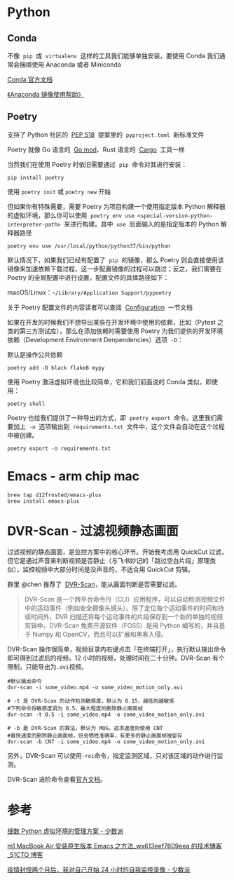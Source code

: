 # Python

## Conda

不像  `pip`  或  `virtualenv`  这样的工具我们能够单独安装，要使用 Conda 我们通常会捆绑使用 Anaconda 或者 Miniconda

[Conda 官方文档](https://docs.conda.io/projects/conda/en/latest/user-guide/install/index.html#installing-conda-on-a-system-that-has-other-python-installations-or-packages)

[《Anaconda 镜像使用帮助》](https://mirror.tuna.tsinghua.edu.cn/help/anaconda/)

## Poetry

支持了 Python 社区的  [PEP 518](https://www.python.org/dev/peps/pep-0518/)  提案里的  `pyproject.toml`  新标准文件

Poetry 就像 Go 语言的  [Go mod](https://github.com/golang/go/wiki/Modules)、Rust 语言的  [Cargo](https://doc.rust-lang.org/cargo/)  工具一样

当然我们在使用 Poetry 时依旧需要通过  `pip`  命令对其进行安装：

```shell
pip install poetry
```

使用 `poetry init` 或 `poetry new` 开始

但如果你有特殊需要，需要 Poetry 为项目构建一个使用指定版本 Python 解释器的虚拟环境，那么你可以使用  `poetry env use <special-version-python-interpreter-path>`  来进行构建。其中  `use`  后面输入的是指定版本的 Python 解释器路径

```shell
poetry env use /usr/local/python/python37/bin/python
```

默认情况下，如果我们已经有配置了  `pip`  的镜像，那么 Poetry 则会直接使用该镜像来加速依赖下载过程，这一步配置镜像的过程可以跳过；反之，我们需要在 Poetry 的全局配置中进行设置，配置文件的具体路径如下：

macOS/Linux：`~/Library/Application Support/pypoetry`

关于 Poetry 配置文件的内容读者可以查阅  [Configuration](https://python-poetry.org/docs/configuration/)  一节文档

如果在开发的时候我们不想导出某些在开发环境中使用的依赖，比如（Pytest 之类的第三方测试库），那么在添加依赖时需要使用 Poetry 为我们提供的开发环境依赖（Development Environment Denpendencies）选项  `-D`：

默认是操作公共依赖

```shell
poetry add -D black flake8 mypy
```

使用 Poetry 激活虚拟环境也比较简单，它和我们前面说的 Conda 类似，即使用：

```shell
poetry shell
```

Poetry 也给我们提供了一种导出的方式，即  `poetry export`  命令。这里我们需要加上  `-o`  选项输出到  `requirements.txt`  文件中，这个文件会自动在这个过程中被创建。

```shell
poetry export -o requirements.txt
```

# Emacs - arm chip mac

```shell
brew tap d12frosted/emacs-plus
brew install emacs-plus
```

# DVR-Scan - 过滤视频静态画面

过滤视频的静态画面，是监控方案中的核心环节。开始我考虑用 QuickCut 过滤，但它是通过声音来判断视频是否静止（与飞书妙记的「跳过空白片段」原理类似），监控视频中大部分时间是没声音的，不适合用 QuickCut 剪辑。

群里 @chen 推荐了  [DVR-Scan](https://github.com/Breakthrough/DVR-Scan)，能从画面判断是否需要过滤。

> DVR-Scan 是一个跨平台命令行（CLI）应用程序，可以自动检测视频文件中的运动事件（例如安全摄像头镜头）。除了定位每个运动事件的时间和持续时间外，DVR 扫描还将每个运动事件的片段保存到一个新的单独的视频剪辑中。DVR-Scan 免费开源软件（FOSS）是用 Python 编写的，并且基于 Numpy 和 OpenCV，而且可以扩展和黑客入侵。

DVR-Scan 操作很简单，视频目录内右键点击「在终端打开」，执行默认输出命令即可得到过滤后的视频。12 小时的视频，处理时间在二十分钟。DVR-Scan 有个限制，只能导出为`.avi`视频。

```
#默认输出命令
dvr-scan -i some_video.mp4 -o some_video_motion_only.avi

# -t 是 DVR-Scan 的动作检测敏感度，默认为 0.15，越低则越敏感
#下列命令将敏感度调为 0.5，最大程度的删除静止画面帧
dvr-scan -t 0.5 -i some_video.mp4 -o some_video_motion_only.avi

# -b 是 DVR-Scan 的算法，默认为 MOG，追求速度则使用 CNT
#最快速度的删除静止画面帧，但会牺牲准确率，有更多的静止画面帧被留存
dvr-scan -b CNT -i some_video.mp4 -o some_video_motion_only.avi
```

另外，DVR-Scan 可以使用`-roi`命令，指定监测区域，只对该区域的动作进行监测。

DVR-Scan 进阶命令查看[官方文档](https://dvr-scan.readthedocs.io/en/latest/guide/examples/)。

# 参考

[细数 Python 虚拟环境的管理方案 - 少数派](https://sspai.com/post/75978)

[m1 MacBook Air 安装原生版本 Emacs 之方法\_wx613eef7609eea 的技术博客\_51CTO 博客](https://blog.51cto.com/u_15366127/5623631)

[疫情封控两个月后，我对自己开始 24 小时的自我监控录像 - 少数派](https://sspai.com/post/73362)
